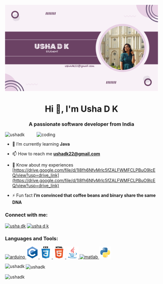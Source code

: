 ![logo](https://github.com/ushadk/ushadk/blob/main/Purple%20Gamer%20Girl%20YouTube%20Banner.png)
<h1 align="center">Hi 👋, I'm Usha D K</h1>
<h3 align="center">A passionate software developer from India</h3>

<img align="right" alt="coding" width="400" src="https://user-images.githubusercontent.com/74038190/221352975-94759904-aa4c-4032-a8ab-b546efb9c478.gif">


<p align="left"> <img src="https://komarev.com/ghpvc/?username=ushadk&label=Profile%20views&color=0e75b6&style=flat" alt="ushadk" /> </p>

- 🌱 I’m currently learning **Java**

- 📫 How to reach me **ushadk22@gmail.com**

- 📄 Know about my experiences [https://drive.google.com/file/d/1I8fh6NfvMrlc5fZALFWMFCLPBuO9lcEQ/view?usp=drive_link](https://drive.google.com/file/d/1I8fh6NfvMrlc5fZALFWMFCLPBuO9lcEQ/view?usp=drive_link)

- ⚡ Fun fact **I’m convinced that coffee beans and binary share the same DNA**

<h3 align="left">Connect with me:</h3>
<p align="left">
<a href="https://linkedin.com/in/usha dk" target="blank"><img align="center" src="https://raw.githubusercontent.com/rahuldkjain/github-profile-readme-generator/master/src/images/icons/Social/linked-in-alt.svg" alt="usha dk" height="30" width="40" /></a>
<a href="https://www.leetcode.com/usha d k" target="blank"><img align="center" src="https://raw.githubusercontent.com/rahuldkjain/github-profile-readme-generator/master/src/images/icons/Social/leet-code.svg" alt="usha d k" height="30" width="40" /></a>
</p>

<h3 align="left">Languages and Tools:</h3>
<p align="left"> <a href="https://www.arduino.cc/" target="_blank" rel="noreferrer"> <img src="https://cdn.worldvectorlogo.com/logos/arduino-1.svg" alt="arduino" width="40" height="40"/> </a> <a href="https://www.cprogramming.com/" target="_blank" rel="noreferrer"> <img src="https://raw.githubusercontent.com/devicons/devicon/master/icons/c/c-original.svg" alt="c" width="40" height="40"/> </a> <a href="https://www.w3schools.com/css/" target="_blank" rel="noreferrer"> <img src="https://raw.githubusercontent.com/devicons/devicon/master/icons/css3/css3-original-wordmark.svg" alt="css3" width="40" height="40"/> </a> <a href="https://www.w3.org/html/" target="_blank" rel="noreferrer"> <img src="https://raw.githubusercontent.com/devicons/devicon/master/icons/html5/html5-original-wordmark.svg" alt="html5" width="40" height="40"/> </a> <a href="https://www.java.com" target="_blank" rel="noreferrer"> <img src="https://raw.githubusercontent.com/devicons/devicon/master/icons/java/java-original.svg" alt="java" width="40" height="40"/> </a> <a href="https://www.mathworks.com/" target="_blank" rel="noreferrer"> <img src="https://upload.wikimedia.org/wikipedia/commons/2/21/Matlab_Logo.png" alt="matlab" width="40" height="40"/> </a> <a href="https://www.python.org" target="_blank" rel="noreferrer"> <img src="https://raw.githubusercontent.com/devicons/devicon/master/icons/python/python-original.svg" alt="python" width="40" height="40"/> </a> </p>

<p><img align="left" src="https://github-readme-stats.vercel.app/api/top-langs?username=ushadk&show_icons=true&locale=en&layout=compact" alt="ushadk" /></p>

<p>&nbsp;<img align="center" src="https://github-readme-stats.vercel.app/api?username=ushadk&show_icons=true&locale=en" alt="ushadk" /></p>

<p><img align="center" src="https://github-readme-streak-stats.herokuapp.com/?user=ushadk&" alt="ushadk" /></p>
